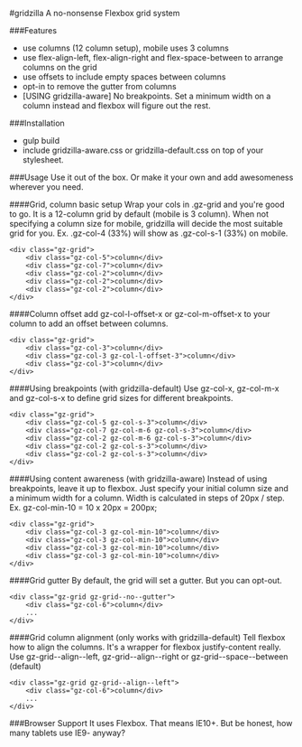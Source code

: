 #gridzilla
A no-nonsense Flexbox grid system

###Features
* use columns (12 column setup), mobile uses 3 columns
* use flex-align-left, flex-align-right and flex-space-between to arrange columns on the grid
* use offsets to include empty spaces between columns
* opt-in to remove the gutter from columns
* [USING gridzilla-aware] No breakpoints. Set a minimum width on a column instead and flexbox will figure out the rest.

###Installation
* gulp build
* include gridzilla-aware.css or gridzilla-default.css on top of your stylesheet.

###Usage
Use it out of the box. Or make it your own and add awesomeness wherever you need.

####Grid, column basic setup
Wrap your cols in .gz-grid and you're good to go. It is a 12-column grid by default (mobile is 3 column).
When not specifying a column size for mobile, gridzilla will decide the most suitable grid for you.
Ex. .gz-col-4 (33%) will show as .gz-col-s-1 (33%) on mobile.

```
<div class="gz-grid">
    <div class="gz-col-5">column</div>
    <div class="gz-col-7">column</div>
    <div class="gz-col-2">column</div>
    <div class="gz-col-2">column</div>
    <div class="gz-col-2">column</div>
</div>
```

####Column offset
add gz-col-l-offset-x or gz-col-m-offset-x to your column to add an offset between columns.
```
<div class="gz-grid">
    <div class="gz-col-3">column</div>
    <div class="gz-col-3 gz-col-l-offset-3">column</div>
    <div class="gz-col-3">column</div>
</div>
```
####Using breakpoints (with gridzilla-default)
Use gz-col-x, gz-col-m-x and gz-col-s-x to define grid sizes for different breakpoints.
```
<div class="gz-grid">
    <div class="gz-col-5 gz-col-s-3">column</div>
    <div class="gz-col-7 gz-col-m-6 gz-col-s-3">column</div>
    <div class="gz-col-2 gz-col-m-6 gz-col-s-3">column</div>
    <div class="gz-col-2 gz-col-s-3">column</div>
    <div class="gz-col-2 gz-col-s-3">column</div>
</div>
```

####Using content awareness (with gridzilla-aware)
Instead of using breakpoints, leave it up to flexbox. Just specify your initial column size and a minimum width for a column.
Width is calculated in steps of 20px / step.
Ex. gz-col-min-10 = 10 x 20px = 200px;
```
<div class="gz-grid">
    <div class="gz-col-3 gz-col-min-10">column</div>
    <div class="gz-col-3 gz-col-min-10">column</div>
    <div class="gz-col-3 gz-col-min-10">column</div>
    <div class="gz-col-3 gz-col-min-10">column</div>
</div>
```

####Grid gutter
By default, the grid will set a gutter. But you can opt-out.
```
<div class="gz-grid gz-grid--no--gutter">
    <div class="gz-col-6">column</div>
    ...
</div>
```

####Grid column alignment (only works with gridzilla-default)
Tell flexbox how to align the columns. It's a wrapper for flexbox justify-content really.
Use gz-grid--align--left, gz-grid--align--right or gz-grid--space--between (default)
```
<div class="gz-grid gz-grid--align--left">
    <div class="gz-col-6">column</div>
    ...
</div>
```

###Browser Support
It uses Flexbox. That means IE10+. But be honest, how many tablets use IE9- anyway?

